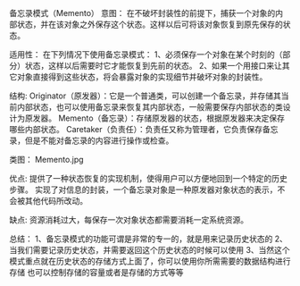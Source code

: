 
备忘录模式（Memento）
意图：
在不破坏封装性的前提下，捕获一个对象的内部状态，并在该对象之外保存这个状态。这样以后可将该对象恢复到原先保存的状态。

适用性：
在下列情况下使用备忘录模式：
1、必须保存一个对象在某个时刻的（部分）状态，这样以后需要时它才能恢复到先前的状态。
2、如果一个用接口来让其它对象直接得到这些状态，将会暴露对象的实现细节并破坏对象的封装性。

结构:
Originator（原发器）：它是一个普通类，可以创建一个备忘录，并存储其当前内部状态，也可以使用备忘录来恢复其内部状态，一般需要保存内部状态的类设计为原发器。
Memento（备忘录）：存储原发器的状态，根据原发器来决定保存哪些内部状态。
Caretaker（负责任）：负责任又称为管理者，它负责保存备忘录，但是不能对备忘录的内容进行操作或检查。

类图：
Memento.jpg

优点:
提供了一种状态恢复的实现机制，使得用户可以方便地回到一个特定的历史步骤。
实现了对信息的封装，一个备忘录对象是一种原发器对象状态的表示，不会被其他代码所改动。

缺点:
资源消耗过大，每保存一次对象状态都需要消耗一定系统资源。

总结：
1、备忘录模式的功能可谓是非常的专一的，就是用来记录历史状态的
2、当我们需要记录历史状态，并需要返回这个历史状态的时候可以使用
3、当然这个模式重点就在历史状态的存储方式上面了，你可以使用你所需需要的数据结构进行存储
也可以控制存储的容量或者是存储的方式等等
